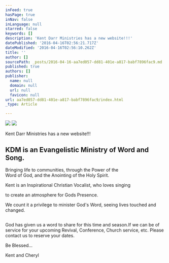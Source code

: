 ```yaml
---
inFeed: true
hasPage: true
inNav: false
inLanguage: null
starred: false
keywords: []
description: 'Kent Darr Ministries has a new website!!!'
datePublished: '2016-04-16T02:56:21.717Z'
dateModified: '2016-04-16T02:56:10.262Z'
title: ''
author: []
sourcePath: _posts/2016-04-16-aa7ed057-dd81-401e-a817-babf7896fac9.md
published: true
authors: []
publisher:
  name: null
  domain: null
  url: null
  favicon: null
url: aa7ed057-dd81-401e-a817-babf7896fac9/index.html
_type: Article

---
```

![](https://the-grid-user-content.s3-us-west-2.amazonaws.com/48ca1f96-fc5b-4562-8175-a06542d1c936.jpg)
![](https://the-grid-user-content.s3-us-west-2.amazonaws.com/0571d080-84c5-4609-951d-b63fa4808f7a.jpg)

Kent Darr Ministries has a new website!!!

## KDM is an Evangelistic Ministry of Word and Song.  
Bringing life to communities, through the Power of the  
Word of God, and the Anointing of the Holy Spirit.

Kent is an Inspirational Christian Vocalist, who loves singing 

to create an atmosphere for Gods Presence.

We count it a privilege to minister God's Word, seeing lives touched and changed.

## 

God has given us a word to share for this time and season.If we can be of service for your upcoming Revival, Conference, Church service, etc. Please contact us to reserve your dates.

Be Blessed...

Kent and Cheryl